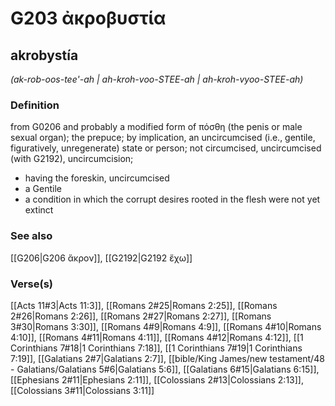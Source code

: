 # G203 ἀκροβυστία

## akrobystía

_(ak-rob-oos-tee'-ah | ah-kroh-voo-STEE-ah | ah-kroh-vyoo-STEE-ah)_

### Definition

from G0206 and probably a modified form of πόσθη (the penis or male sexual organ); the prepuce; by implication, an uncircumcised (i.e., gentile, figuratively, unregenerate) state or person; not circumcised, uncircumcised (with G2192), uncircumcision; 

- having the foreskin, uncircumcised
- a Gentile
- a condition in which the corrupt desires rooted in the flesh were not yet extinct

### See also

[[G206|G206 ἄκρον]], [[G2192|G2192 ἔχω]]

### Verse(s)

[[Acts 11#3|Acts 11:3]], [[Romans 2#25|Romans 2:25]], [[Romans 2#26|Romans 2:26]], [[Romans 2#27|Romans 2:27]], [[Romans 3#30|Romans 3:30]], [[Romans 4#9|Romans 4:9]], [[Romans 4#10|Romans 4:10]], [[Romans 4#11|Romans 4:11]], [[Romans 4#12|Romans 4:12]], [[1 Corinthians 7#18|1 Corinthians 7:18]], [[1 Corinthians 7#19|1 Corinthians 7:19]], [[Galatians 2#7|Galatians 2:7]], [[bible/King James/new testament/48 - Galatians/Galatians 5#6|Galatians 5:6]], [[Galatians 6#15|Galatians 6:15]], [[Ephesians 2#11|Ephesians 2:11]], [[Colossians 2#13|Colossians 2:13]], [[Colossians 3#11|Colossians 3:11]]